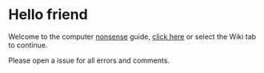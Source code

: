 # Hello friend
Welcome to the computer [nonsense](https://nonsense.ws) guide, [click here](https://github.com/nonsensews/guide/wiki) or select the Wiki tab to continue.

Please open a issue for all errors and comments.
